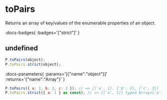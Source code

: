 # toPairs

Returns an array of key/values of the enumerable properties of an object.

:docs-badges{ :badges='["strict"]' }


## undefined

```js [light]
P.toPairs(object);
P.toPairs.strict(object);
```

:docs-parameters{ :params='[{"name":"object"}]' :returns='{"name":"Array"}' }

```js
P.toPairs({ a: 1, b: 2, c: 3 }); // => [['a', 1], ['b', 2], ['c', 3]]
P.toPairs.strict({ a: 1 } as const); // => [['a', 1]] typed Array<['a', 1]>
```